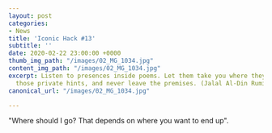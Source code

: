 ```yaml
---
layout: post
categories:
- News
title: 'Iconic Hack #13'
subtitle: ''
date: 2020-02-22 23:00:00 +0000
thumb_img_path: "/images/02_MG_1034.jpg"
content_img_path: "/images/02_MG_1034.jpg"
excerpt: Listen to presences inside poems. Let them take you where they will. Follow
  those private hints, and never leave the premises. (Jalal Al-Din Rumi)
canonical_url: "/images/02_MG_1034.jpg"

---
```

"Where should I go? That depends on where you want to end up".